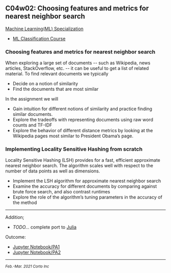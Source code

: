 ## C04w02: Choosing features and metrics for nearest neighbor search

[Machine Learning(ML) Specialization](https://www.coursera.org/specializations/machine-learning)
  - [ML Classification Course](https://www.coursera.org/learn/ml-classification/home/welcome)

### Choosing features and metrics for nearest neighbor search

When exploring a large set of documents -- such as Wikipedia, news articles, StackOverflow, etc. -- it can be useful to get a list of related material. 
To find relevant documents we typically
  - Decide on a notion of similarity
  - Find the documents that are most similar

In the assignment we will
  - Gain intuition for different notions of similarity and practice finding similar documents.
  - Explore the tradeoffs with representing documents using raw word counts and TF-IDF
  - Explore the behavior of different distance metrics by looking at the Wikipedia pages most similar to President Obama’s page.


### Implementing Locality Sensitive Hashing from scratch

Locality Sensitive Hashing (LSH) provides for a fast, efficient approximate nearest neighbor search. 
The algorithm scales well with respect to the number of data points as well as dimensions.
  - Implement the LSH algorithm for approximate nearest neighbor search
  - Examine the accuracy for different documents by comparing against brute force search, and also contrast runtimes
  - Explore the role of the algorithm’s tuning parameters in the accuracy of the method


<hr />

Addition;
  - <em>TODO...</em> complete port to [Julia](https://www.julialang.org/)

Outcome:
  - [Jupyter Notebook/PA1](https://github.com/pascal-p/ML_UW_Spec/blob/main/C04/w02/C04w02_nb_pa1.ipynb)
  - [Jupyter Notebook/PA2](https://github.com/pascal-p/ML_UW_Spec/blob/main/C04/w02/C04w02_nb_pa2.ipynb)

<hr />
<p><sub><em>Feb.-Mar. 2021 Corto Inc</sub></em></p>
